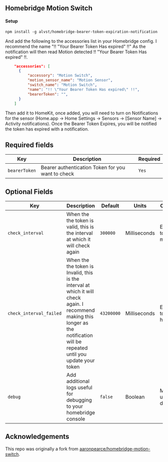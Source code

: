 ## Homebridge Motion Switch

#### Setup

`npm install -g alvst/homebridge-bearer-token-expiration-notification`

And add the following to the accessories list in your Homebridge config. I recommend the name "!! \"Your Bearer Token Has expired\" !!" As the notification will then read Motion detected !! \"Your Bearer Token Has expired\" !!.

```json
    "accessories": [
      {
          "accessory": "Motion Switch",
          "motion_sensor_name": "Motion Sensor",
          "switch_name": "Motion Switch",
          "name": "!! \"Your Bearer Token Has expired\" !!",
          "bearerToken": "",
      }
    ]
```

Then add it to HomeKit, once added, you will need to turn on Notifications for the sensor (Home.app → Home Settings → Sensors → [Sensor Name] → Activity notifications). Once the Bearer Token Expires, you will be notified the token has expired with a notification.

## Required fields

| Key           | Description                                       | Required |
| ------------- | ------------------------------------------------- | -------- |
| `bearerToken` | Bearer authentication Token for you want to check | `Yes`    |

## Optional Fields

| Key                     | Description                                                                                                                                                                       | Default    | Units        | Other Info                  |
| ----------------------- | --------------------------------------------------------------------------------------------------------------------------------------------------------------------------------- | ---------- | ------------ | --------------------------- |
| `check_interval`        | When the the token is valid, this is the interval at which it will check again                                                                                                    | `300000`   | Milliseconds | Equivalent to 5 minutes     |
| `check_interval_failed` | When the the token is Invalid, this is the interval at which it will check again. I recommend making this longer as the notification will be repeated until you update your token | `43200000` | Milliseconds | Equivalent to 12 hours      |
| `debug`                 | Add additional logs useful for debugging to your homebridge console                                                                                                               | `false`    | Boolean      | Mainly useful for debugging |

## Acknowledgements

This repo was originally a fork from [aaronpearce/homebridge-motion-switch](https://github.com/aaronpearce/homebridge-motion-switch).
